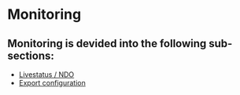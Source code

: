 # Monitoring

## Monitoring is devided into the following sub-sections:

- [Livestatus / NDO](livestatus-ndo.md)
- [Export configuration](export-configuration.md)
